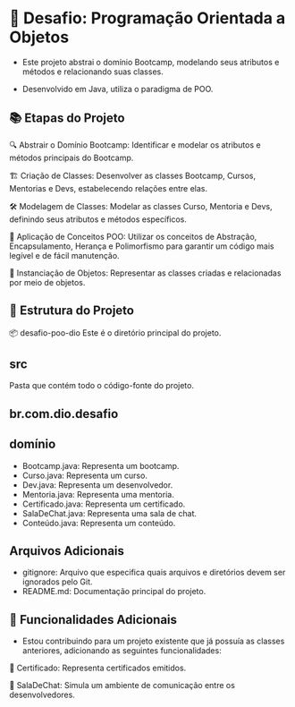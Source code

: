 # 🚀 Desafio: Programação Orientada a Objetos

* Este projeto abstrai o domínio Bootcamp, modelando seus atributos e métodos e relacionando suas classes.  
  
* Desenvolvido em Java, utiliza o paradigma de POO.

## 📚 Etapas do Projeto

🔍 Abstrair o Domínio Bootcamp: Identificar e modelar os atributos e métodos principais do Bootcamp.

🏗️ Criação de Classes: Desenvolver as classes Bootcamp, Cursos, Mentorias e Devs, estabelecendo relações entre elas.

🛠️ Modelagem de Classes: Modelar as classes Curso, Mentoria e Devs, definindo seus atributos e métodos específicos.

🔧 Aplicação de Conceitos POO: Utilizar os conceitos de Abstração, Encapsulamento, Herança e Polimorfismo para garantir um código mais legível e de fácil manutenção.

🎯 Instanciação de Objetos: Representar as classes criadas e relacionadas por meio de objetos.

## 📂 Estrutura do Projeto

📦 desafio-poo-dio
Este é o diretório principal do projeto.

## src
Pasta que contém todo o código-fonte do projeto.

## br.com.dio.desafio

## domínio
* Bootcamp.java: Representa um bootcamp.
* Curso.java: Representa um curso.
* Dev.java: Representa um desenvolvedor.
* Mentoria.java: Representa uma mentoria.
* Certificado.java: Representa um certificado.
* SalaDeChat.java: Representa uma sala de chat.
* Conteúdo.java: Representa um conteúdo.

## Arquivos Adicionais
* gitignore: Arquivo que especifica quais arquivos e diretórios devem ser ignorados pelo Git.
* README.md: Documentação principal do projeto.

## 🌟 Funcionalidades Adicionais

* Estou contribuindo para um projeto existente que já possuía as classes anteriores, adicionando as seguintes funcionalidades:

🏅 Certificado: Representa certificados emitidos.

💬 SalaDeChat: Simula um ambiente de comunicação entre os desenvolvedores.
